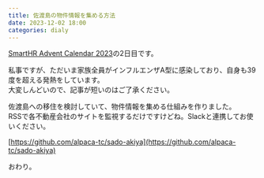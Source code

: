 ```yaml
---
title: 佐渡島の物件情報を集める方法
date: 2023-12-02 18:00
categories: dialy
---
```


[SmartHR Advent Calendar 2023](https://qiita.com/advent-calendar/2023/smarthr)の2日目です。

私事ですが、ただいま家族全員がインフルエンザA型に感染しており、自身も39度を超える発熱をしています。  
大変しんどいので、記事が短いのはご了承ください。

佐渡島への移住を検討していて、物件情報を集める仕組みを作りました。  
RSSで各不動産会社のサイトを監視するだけですけどね。Slackと連携してお使いください。

[https://github.com/alpaca-tc/sado-akiya](https://github.com/alpaca-tc/sado-akiya)

おわり。

